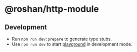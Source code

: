 # @roshan/http-module

## Development

- Run `npm run dev:prepare` to generate type stubs.
- Use `npm run dev` to start [playground](./playground) in development mode.
